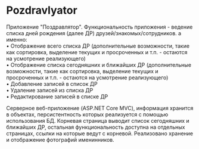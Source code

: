 # Pozdravlyator
Приложение "Поздравлятор". Функциональность приложения - ведение списка дней  рождения (далее ДР) друзей/знакомых/сотрудников.
 а именно: <br>
• Отображение всего списка ДР (дополнительные возможности, такие как сортировка, 
выделение текущих и просроченных и т.п. - остаются на усмотрение реализующего)  <br>
• Отображение списка сегодняшних и ближайших ДР (дополнительные возможности, 
такие как сортировка, выделение текущих и просроченных и т.п. - остаются на усмотрение 
реализующего)  <br>
• Добавление записей в список ДР <br>
• Удаление записей из списка ДР <br>
• Редактирование записей в списке ДР <br>

Серверное веб-приложение (ASP.NET Core MVC), информация хранится в объектах, 
персистентность которых реализуется с помощью использования БД. Корневая страница выводит 
список сегодняшних и ближайших ДР, остальная функциональность доступна на отдельных 
страницах, ссылки на которые ведут с корневой. Реализовано хранение и 
отображение фотографий именинников.
